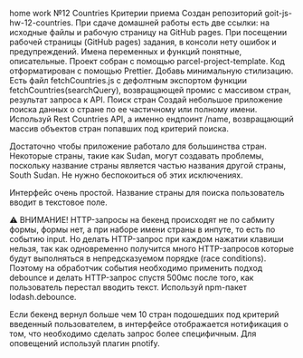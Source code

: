 home work №12 Countries Критерии приема Создан репозиторий goit-js-hw-12-countries. При сдаче
домашней работы есть две ссылки: на исходные файлы и рабочую страницу на GitHub pages. При посещении
рабочей страницы (GitHub pages) задания, в консоли нету ошибок и предупреждений. Имена переменных и
функций понятные, описательные. Проект собран с помощью parcel-project-template. Код отформатирован
с помощью Prettier. Добавь минимальную стилизацию. Есть файл fetchCountries.js с дефолтным экспортом
функции fetchCountries(searchQuery), возвращающей промис с массивом стран, результат запроса к API.
Поиск стран Создай небольшое приложение поиска данных о стране по ее частичному или полному имени.
Используй Rest Countries API, а именно ендпоинт /name, возвращающий массив объектов стран попавших
под критерий поиска.

Достаточно чтобы приложение работало для большинства стран. Некоторые страны, такие как Sudan, могут
создавать проблемы, поскольку название страны является частью названия другой страны, South Sudan.
Не нужно беспокоиться об этих исключениях.

Интерфейс очень простой. Название страны для поиска пользователь вводит в текстовое поле.

⚠️ ВНИМАНИЕ! HTTP-запросы на бекенд происходят не по сабмиту формы, формы нет, а при наборе имени
страны в инпуте, то есть по событию input. Но делать HTTP-запрос при каждом нажатии клавиши нельзя,
так как одновременно получится много HTTP-запросов которые будут выполняться в непредсказуемом
порядке (race conditions). Поэтому на обработчик события необходимо применить подход debounce и
делать HTTP-запрос спустя 500мс после того, как пользователь перестал вводить текст. Используй
npm-пакет lodash.debounce.

Если бекенд вернул больше чем 10 стран подошедших под критерий введенный пользователем, в интерфейсе
отображается нотификация о том, что необходимо сделать запрос более специфичным. Для оповещений
используй плагин pnotify.
